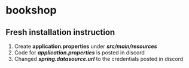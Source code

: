 # bookshop
Fresh installation instruction
--------------------------------
1. Create **application.properties** under ***src/main/resources***
2. Code for ***application.properties*** is posted in discord
3. Changed ***spring.datasource.url*** to the credentials posted in discord

